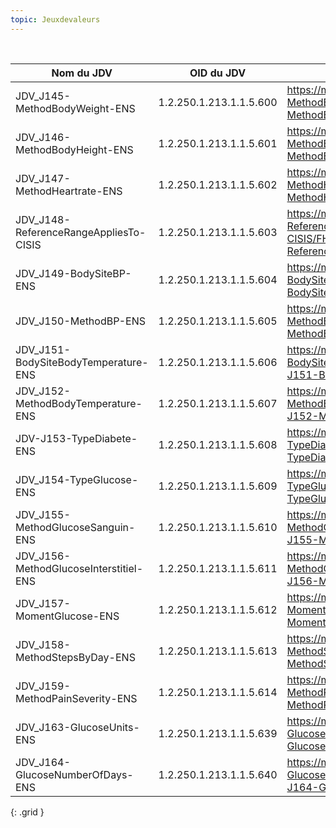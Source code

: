```yaml
---
topic: Jeuxdevaleurs
---
```


&nbsp;


|     Nom du JDV                                |     OID   du JDV               |     URL                                                                                                                  |     Profils utilisant ce JDV                                                                               |
|-----------------------------------------------|--------------------------------|--------------------------------------------------------------------------------------------------------------------------|------------------------------------------------------------------------------------------------------------|
|     JDV_J145-MethodBodyWeight-ENS             |     1.2.250.1.213.1.1.5.600    |     https://mos.esante.gouv.fr/NOS/JDV_J145-MethodBodyWeight-ENS/FHIR/JDV-J145-MethodBodyWeight-ENS                      |     ENS_FrObservationBodyWeight                                                                            |
|     JDV_J146-MethodBodyHeight-ENS             |     1.2.250.1.213.1.1.5.601    |     https://mos.esante.gouv.fr/NOS/JDV_J146-MethodBodyHeight-ENS/FHIR/JDV-J146-MethodBodyHeight-ENS                      |     ENS_FrObservationBodyHeight                                                                            |
|     JDV_J147-MethodHeartrate-ENS              |     1.2.250.1.213.1.1.5.602    |     https://mos.esante.gouv.fr/NOS/JDV_J147-MethodHeartrate-ENS/FHIR/JDV-J147-MethodHeartrate-ENS                        |     ENS_FrObservationHeartrate                                                                             |
|     JDV_J148-ReferenceRangeAppliesTo-CISIS    |     1.2.250.1.213.1.1.5.603    |     https://mos.esante.gouv.fr/NOS/JDV_J148-ReferenceRangeAppliesTo-CISIS/FHIR/JDV-J148-ReferenceRangeAppliesTo-CISIS    |     ENS_FrObservationHeartrate    ENS_FrObservationBP    ENS_FrObservationBmi    ENS_ObservationGlucose    |
|     JDV_J149-BodySiteBP-ENS                   |     1.2.250.1.213.1.1.5.604    |     https://mos.esante.gouv.fr/NOS/JDV_J149-BodySiteBP-ENS/FHIR/JDV-J149-BodySiteBP-ENS                                  |     ENS_FrObservationBP                                                                                    |
|     JDV_J150-MethodBP-ENS                     |     1.2.250.1.213.1.1.5.605    |     https://mos.esante.gouv.fr/NOS/JDV_J150-MethodBP-ENS/FHIR/JDV-J150-MethodBP-ENS                                      |     ENS_FrObservationBP                                                                                    |
|     JDV_J151-BodySiteBodyTemperature-ENS      |     1.2.250.1.213.1.1.5.606    |     https://mos.esante.gouv.fr/NOS/JDV_J151-BodySiteBodyTemperature-ENS/FHIR/JDV-J151-BodySiteBodyTemperature-ENS        |     ENS_FrObservationBodyTemperature                                                                       |
|     JDV_J152-MethodBodyTemperature-ENS        |     1.2.250.1.213.1.1.5.607    |     https://mos.esante.gouv.fr/NOS/JDV_J152-MethodBodyTemperature-ENS/FHIR/JDV-J152-MethodBodyTemperature-ENS            |     ENS_FrObservationBodyTemperature                                                                       |
|     JDV-J153-TypeDiabete-ENS                  |     1.2.250.1.213.1.1.5.608    |     https://mos.esante.gouv.fr/NOS/JDV_J153-TypeDiabete-ENS/FHIR/JDV-J153-TypeDiabete-ENS                                |     ENS_ObservationGlucose     extension:ENS_DiabetisType                                                  |
|     JDV_J154-TypeGlucose-ENS                  |     1.2.250.1.213.1.1.5.609    |     https://mos.esante.gouv.fr/NOS/JDV_J154-TypeGlucose-ENS/FHIR/JDV-J154-TypeGlucose-ENS                                |     ENS_ObservationGlucose                                                                                 |
|     JDV_J155-MethodGlucoseSanguin-ENS         |     1.2.250.1.213.1.1.5.610    |     https://mos.esante.gouv.fr/NOS/JDV_J155-MethodGlucoseSanguin-ENS/FHIR/JDV-J155-MethodGlucoseSanguin-ENS              |     ENS_ObservationGlucose                                                                                 |
|     JDV_J156-MethodGlucoseInterstitiel-ENS    |     1.2.250.1.213.1.1.5.611    |     https://mos.esante.gouv.fr/NOS/JDV_J156-MethodGlucoseInterstitiel-ENS/FHIR/JDV-J156-MethodGlucoseInterstitiel-ENS    |     ENS_ObservationGlucose                                                                                 |
|     JDV_J157-MomentGlucose-ENS                |     1.2.250.1.213.1.1.5.612    |     https://mos.esante.gouv.fr/NOS/JDV_J157-MomentGlucose-ENS/FHIR/JDV-J157-MomentGlucose-ENS                            |     ENS_ObservationGlucose                                                                                 |
|     JDV_J158-MethodStepsByDay-ENS             |     1.2.250.1.213.1.1.5.613    |     https://mos.esante.gouv.fr/NOS/JDV_J158-MethodStepsByDay-ENS/FHIR/JDV-J158-MethodStepsByDay-ENS                      |     ENS_ObservationStepsByDay                                                                              |
|     JDV_J159-MethodPainSeverity-ENS           |     1.2.250.1.213.1.1.5.614    |     https://mos.esante.gouv.fr/NOS/JDV_J159-MethodPainSeverity-ENS/FHIR/JDV-J159-MethodPainSeverity-ENS                  |     ENS_ObservationPainSeverity                                                                            |
|     JDV_J163-GlucoseUnits-ENS                 |     1.2.250.1.213.1.1.5.639    |     https://mos.esante.gouv.fr/NOS/JDV_J163-GlucoseUnits-ENS/FHIR/JDV-J163-GlucoseUnits-ENS                              |     ENS_ObservationGlucose                                                                                 |
|     JDV_J164-GlucoseNumberOfDays-ENS          |     1.2.250.1.213.1.1.5.640    |     https://mos.esante.gouv.fr/NOS/JDV_J164-GlucoseNumberOfDays-ENS/FHIR/JDV-J164-GlucoseNumberOfDays-ENS                |     ENS_ObservationGlucose                                                                                 |
{: .grid }